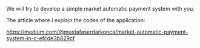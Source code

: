 We will try to develop a simple market automatic payment system with you.

The article where I explain the codes of the application:

https://medium.com/@mustafaserdarkonca/market-automatic-payment-system-in-c-efcde3b829cf
